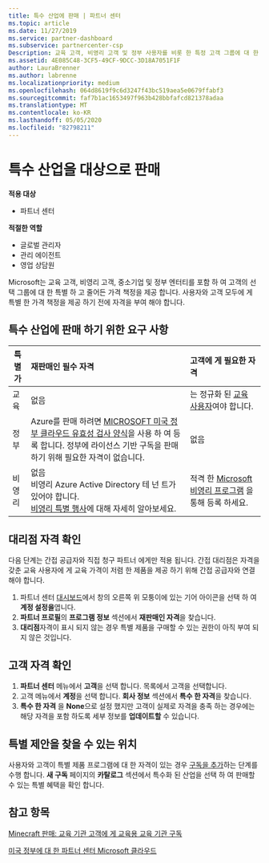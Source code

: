 ```yaml
---
title: 특수 산업에 판매 | 파트너 센터
ms.topic: article
ms.date: 11/27/2019
ms.service: partner-dashboard
ms.subservice: partnercenter-csp
Description: 교육 고객, 비영리 고객 및 정부 사용자를 비롯 한 특정 고객 그룹에 대 한 Microsoft의 특별 한 가격 책정 가격에 대해 알아보세요.
ms.assetid: 4E085C48-3CF5-49CF-9DCC-3D18A7051F1F
author: LauraBrenner
ms.author: labrenne
ms.localizationpriority: medium
ms.openlocfilehash: 064d8619f9c6d3247f43bc519aea5e0679ffabf3
ms.sourcegitcommit: faf7b1ac1653497f963b428bbfafcd821378adaa
ms.translationtype: MT
ms.contentlocale: ko-KR
ms.lasthandoff: 05/05/2020
ms.locfileid: "82798211"
---
```

# <a name="sell-to-specialized-industries"></a>특수 산업을 대상으로 판매

**적용 대상**

- 파트너 센터

**적절한 역할**

- 글로벌 관리자
- 관리 에이전트
- 영업 상담원

Microsoft는 교육 고객, 비영리 고객, 중소기업 및 정부 엔터티를 포함 하 여 고객의 선택 그룹에 대 한 특별 하 고 줄어든 가격 책정을 제공 합니다. 사용자와 고객 모두에 게 특별 한 가격 책정을 제공 하기 전에 자격을 부여 해야 합니다. 

## <a name="requirements-to-sell-to-specialized-industries"></a>특수 산업에 판매 하기 위한 요구 사항

|**특별가**   |**재판매인 필수 자격**   |**고객에 게 필요한 자격**   |
|----------------------------|:---------------------------------|:------------------------------------------|
|교육   |없음   | 는 정규화 된 [교육 사용자](https://www.microsoftvolumelicensing.com/DocumentSearch.aspx?Mode=3&DocumentTypeId=7)여야 합니다.   |
|정부   |Azure를 판매 하려면 [MICROSOFT 미국 정부 클라우드 유효성 검사 양식](https://azuregov.microsoft.com/csp)을 사용 하 여 등록 합니다. 정부에 라이선스 기반 구독을 판매 하기 위해 필요한 자격이 없습니다.|   없음|
|비영리  |없음<br>비영리 Azure Active Directory 테 넌 트가 있어야 합니다.<br>[비영리 특별 행사](https://assetsprod.microsoft.com/mpn/nonprofit-skus-in-csp-faq.pdf)에 대해 자세히 알아보세요.   |적격 한 [Microsoft 비영리 프로그램](https://nonprofit.microsoft.com/#/register) 을 통해 등록 하세요.   |


## <a name="check-your-reseller-qualifications"></a>대리점 자격 확인

다음 단계는 간접 공급자와 직접 청구 파트너 에게만 적용 됩니다. 간접 대리점은 자격을 갖춘 교육 사용자에 게 교육 가격이 저렴 한 제품을 제공 하기 위해 간접 공급자와 연결 해야 합니다. 

1.  파트너 센터 [대시보드](https://partner.microsoft.com/dashboard)에서 창의 오른쪽 위 모퉁이에 있는 기어 아이콘을 선택 하 여 **계정 설정을**엽니다.
2.  **파트너 프로필**의 **프로그램 정보** 섹션에서 **재판매인 자격**을 찾습니다.
3.  **대리점**자격이 표시 되지 않는 경우 특별 제품을 구매할 수 있는 권한이 아직 부여 되지 않은 것입니다.

## <a name="check-the-customer-qualifications"></a>고객 자격 확인

1.  **파트너 센터** 메뉴에서 **고객**을 선택 합니다. 목록에서 고객을 선택합니다.
2.  고객 메뉴에서 **계정**을 선택 합니다. **회사 정보** 섹션에서 **특수 한 자격**을 찾습니다.
3.  **특수 한 자격** 을 **None**으로 설정 했지만 고객이 실제로 자격을 충족 하는 경우에는 해당 자격을 포함 하도록 세부 정보를 **업데이트할** 수 있습니다.

## <a name="where-to-find-special-offers"></a>특별 제안을 찾을 수 있는 위치

사용자와 고객이 특별 제품 프로그램에 대 한 자격이 있는 경우 [구독을 추가](create-a-new-subscription.md)하는 단계를 수행 합니다. **새 구독** 페이지의 **카탈로그** 섹션에서 특수화 된 산업을 선택 하 여 판매할 수 있는 특별 혜택을 확인 합니다.

## <a name="see-also"></a>참고 항목

[Minecraft 판매: 교육 기관 고객에 게 교육용 교육 기관 구독](minecraft-subscriptions.md)

[미국 정부에 대 한 파트너 센터 Microsoft 클라우드](partner-center-for-microsoft-us-govt-cloud.md)


 

 

 



